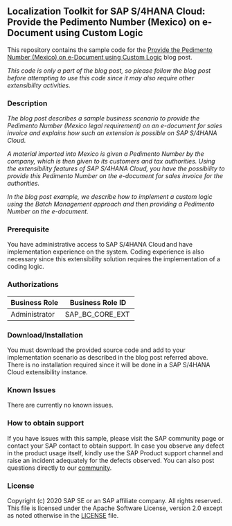 ## Localization Toolkit for SAP S/4HANA Cloud: Provide the Pedimento Number (Mexico) on e-Document using Custom Logic
This repository contains the sample code for the [Provide the Pedimento Number (Mexico) on e-Document using Custom Logic](https://blogs.sap.com/2020/09/07/provide-the-pedi…ing-custom-logic/) blog post.

*This code is only a part of the blog post, so please follow the blog post before attempting to use this code since it may also require other extensibility activities.*

### Description
*The blog post describes a sample business scenario to provide the Pedimento Number (Mexico legal requirement) on an e-document for sales invoice and explains how such an extension is possible on SAP S/4HANA Cloud.*

*A material imported into Mexico is given a Pedimento Number by the company, which is then given to its customers and tax authorities. Using the extensibility features of SAP S/4HANA Cloud, you have the possibility to provide this Pedimento Number on the e-document for sales invoice for the authorities.*

*In the blog post example, we describe how to implement a custom logic using the Batch Management approach and then providing a Pedimento Number on the e-document.*

### Prerequisite 
You have administrative access to SAP S/4HANA Cloud and have implementation experience on the system. Coding experience is also necessary since this extensibility solution requires the implementation of a coding logic.  

### Authorizations
Business Role	| Business Role ID
--------------|------------------
Administrator	| SAP_BC_CORE_EXT 

### Download/Installation
You must download the provided source code and add to your implementation scenario as described in the blog post referred above.
There is no installation required since it will be done in a SAP S/4HANA Cloud extensibility instance.

### Known Issues
There are currently no known issues.

### How to obtain support
If you have issues with this sample, please visit the SAP community page or contact your SAP contact to obtain support. In case you observe any defect in the product usage itself, kindly use the SAP Product support channel and raise an incident adequately for the defects observed. You can also post questions directly to our [community](https://answers.sap.com/questions/ask.html?primaryTagId=9af4d745-1754-4882-b057-f8f904c0a5f8).

### License
Copyright (c) 2020 SAP SE or an SAP affiliate company. All rights reserved. This file is licensed under the Apache Software License, version 2.0 except as noted otherwise in the [LICENSE](LICENSE) file.
